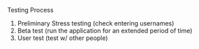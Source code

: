 Testing Process

1. Preliminary Stress testing (check entering usernames)
2. Beta test (run the application for an extended period of time)
3. User test (test w/ other people)

